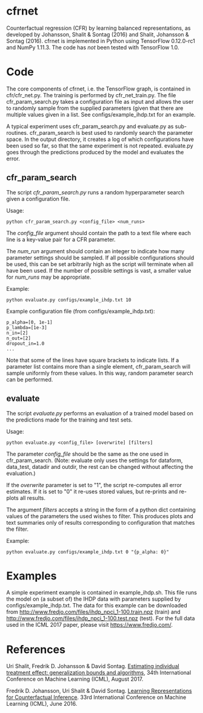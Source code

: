 # cfrnet
Counterfactual regression (CFR) by learning balanced representations, as developed by Johansson, Shalit & Sontag (2016) and Shalit, Johansson & Sontag (2016). cfrnet is implemented in Python using TensorFlow 0.12.0-rc1 and NumPy 1.11.3. The code has _not_ been tested with TensorFlow 1.0.

# Code

The core components of cfrnet, i.e. the TensorFlow graph, is contained in cfr/cfr_net.py. The training is performed by cfr_net_train.py. The file cfr_param_search.py takes a configuration file as input and allows the user to randomly sample from the supplied parameters (given that there are multiple values given in a list. See configs/example_ihdp.txt for an example.

A typical experiment uses cfr_param_search.py and evaluate.py as sub-routines. cfr_param_search is best used to randomly search the parameter space. In the output directory, it creates a log of which configurations have been used so far, so that the same experiment is not repeated. evaluate.py goes through the predictions produced by the model and evaluates the error.

## cfr_param_search

The script _cfr_param_search.py_ runs a random hyperparameter search given a configuration file.

Usage:

```
python cfr_param_search.py <config_file> <num_runs>
```
The _config_file_ argument should contain the path to a text file where each line is a key-value pair for a CFR parameter.

The _num_run_ argument should contain an integer to indicate how many parameter settings should be sampled. If all possible configurations should be used, this can be set arbitrarily high as the script will terminate when all have been used. If the number of possible settings is vast, a smaller value for _num_runs_ may be appropriate.

Example:

```
python evaluate.py configs/example_ihdp.txt 10
```

Example configuration file (from configs/example_ihdp.txt):

```
p_alpha=[0, 1e-1]
p_lambda=[1e-3]
n_in=[2]
n_out=[2]
dropout_in=1.0
...
```

Note that some of the lines have square brackets to indicate lists. If a parameter list contains more than a single element, cfr_param_search will sample uniformly from these values. In this way, random parameter search can be performed.

## evaluate

The script _evaluate.py_ performs an evaluation of a trained model based on the predictions made for the training and test sets.

Usage:

```
python evaluate.py <config_file> [overwrite] [filters]
```

The parameter _config_file_ should be the same as the one used in cfr_param_search. (Note: evaluate only uses the settings for dataform, data_test, datadir and outdir, the rest can be changed without affecting the evaluation.)

If the _overwrite_ parameter is set to "1", the script re-computes all error estimates. If it is set to "0" it re-uses stored values, but re-prints and re-plots all results.

The argument _filters_ accepts a string in the form of a python dict containing values of the parameters the used wishes to filter. This produces plots and text summaries only of results corresponding to configuration that matches the filter.

Example:

```
python evaluate.py configs/example_ihdp.txt 0 "{p_alpha: 0}"
```

# Examples

A simple experiment example is contained in example_ihdp.sh. This file runs the model on (a subset of) the IHDP data with parameters supplied by configs/example_ihdp.txt. The data for this example can be downloaded from http://www.fredjo.com/files/ihdp_npci_1-100.train.npz (train) and http://www.fredjo.com/files/ihdp_npci_1-100.test.npz (test). For the full data used in the ICML 2017 paper, please visit https://www.fredjo.com/.

# References
Uri Shalit, Fredrik D. Johansson & David Sontag. [Estimating individual treatment effect: generalization bounds and algorithms](https://arxiv.org/abs/1606.03976), 34th International Conference on Machine Learning (ICML), August 2017.

Fredrik D. Johansson, Uri Shalit &  David Sontag. [Learning Representations for Counterfactual Inference](http://jmlr.org/proceedings/papers/v48/johansson16.pdf). 33rd International Conference on Machine Learning (ICML), June 2016.
